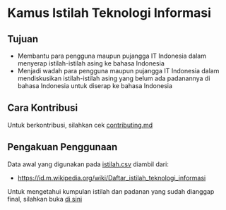 # Kamus Istilah Teknologi Informasi

## Tujuan

- Membantu para pengguna maupun pujangga IT Indonesia dalam menyerap istilah-istilah asing ke bahasa Indonesia
- Menjadi wadah para pengguna maupun pujangga IT Indonesia dalam mendiskusikan istilah-istilah asing yang belum ada padanannya di bahasa Indonesia untuk diserap ke bahasa Indonesia

## Cara Kontribusi

Untuk berkontribusi, silahkan cek [contributing.md](contributing.md)

## Pengakuan Penggunaan

Data awal yang digunakan pada [istilah.csv](istilah.csv) diambil dari:

- https://id.m.wikipedia.org/wiki/Daftar_istilah_teknologi_informasi

Untuk mengetahui kumpulan istilah dan padanan yang sudah dianggap final, silahkan buka [di sini](istilah.csv)
